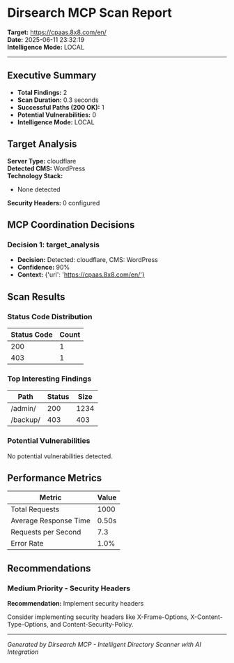 # Dirsearch MCP Scan Report

**Target:** https://cpaas.8x8.com/en/  
**Date:** 2025-06-11 23:32:19  
**Intelligence Mode:** LOCAL

---

## Executive Summary


- **Total Findings:** 2
- **Scan Duration:** 0.3 seconds
- **Successful Paths (200 OK):** 1
- **Potential Vulnerabilities:** 0
- **Intelligence Mode:** LOCAL


## Target Analysis


**Server Type:** cloudflare  
**Detected CMS:** WordPress  
**Technology Stack:**
- None detected

**Security Headers:** 0 configured


## MCP Coordination Decisions


### Decision 1: target_analysis

- **Decision:** Detected: cloudflare, CMS: WordPress
- **Confidence:** 90%
- **Context:** {'url': 'https://cpaas.8x8.com/en/'}



## Scan Results


### Status Code Distribution

| Status Code | Count |
|------------|-------|
| 200 | 1 |
| 403 | 1 |



### Top Interesting Findings

| Path | Status | Size |
|------|--------|------|
| /admin/ | 200 | 1234 |
| /backup/ | 403 | 403 |



### Potential Vulnerabilities

No potential vulnerabilities detected.



## Performance Metrics


| Metric | Value |
|--------|-------|
| Total Requests | 1000 |
| Average Response Time | 0.50s |
| Requests per Second | 7.3 |
| Error Rate | 1.0% |


## Recommendations


### Medium Priority - Security Headers

**Recommendation:** Implement security headers

Consider implementing security headers like X-Frame-Options, X-Content-Type-Options, and Content-Security-Policy.



---

*Generated by Dirsearch MCP - Intelligent Directory Scanner with AI Integration*
